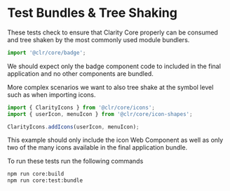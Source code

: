 # Test Bundles & Tree Shaking

These tests check to ensure that Clarity Core properly can be consumed and
tree shaken by the most commonly used module bundlers.

```javascript
import '@clr/core/badge';
```

We should expect only the badge component code to included in the final application
and no other components are bundled.

More complex scenarios we want to also tree shake at the symbol level such as when
importing icons.

```javascript
import { ClarityIcons } from '@clr/core/icons';
import { userIcon, menuIcon } from '@clr/core/icon-shapes';

ClarityIcons.addIcons(userIcon, menuIcon);
```

This example should only include the icon Web Component as well as only two of
the many icons available in the final application bundle.

To run these tests run the following commands

```bash
npm run core:build
npm run core:test:bundle
```
